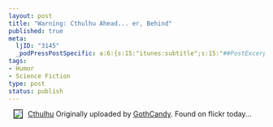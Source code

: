```yaml
--- 
layout: post
title: "Warning: Cthulhu Ahead... er, Behind"
published: true
meta: 
  ljID: "3145"
  _podPressPostSpecific: a:6:{s:15:"itunes:subtitle";s:15:"##PostExcerpt##";s:14:"itunes:summary";s:15:"##PostExcerpt##";s:15:"itunes:keywords";s:17:"##WordPressCats##";s:13:"itunes:author";s:10:"##Global##";s:15:"itunes:explicit";s:7:"Default";s:12:"itunes:block";s:7:"Default";}
tags: 
- Humor
- Science Fiction
type: post
status: publish
---
```

<a title="photo sharing" href="http://www.flickr.com/photos/gothcandy/143837543/"><img hspace="10" align="left" style="border: 1px solid #000000" src="http://farm1.static.flickr.com/45/143837543_0773ef6d31_m.jpg" /></a>

<a href="http://www.flickr.com/photos/gothcandy/143837543/">Cthulhu</a>
Originally uploaded by <a href="http://www.flickr.com/people/gothcandy/">GothCandy</a>.
Found on flickr today...<br clear="all" />

